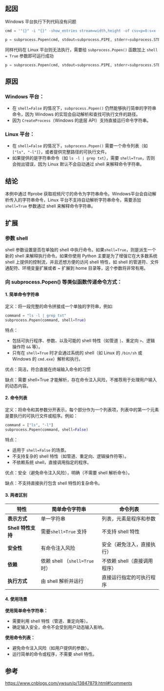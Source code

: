 ## 起因

Windows 平台执行下列代码没有问题

```python
cmd = '"{}" -i "{}" -show_entries stream=width,height -of csv=p=0:s=x -v error'.format(ffprobe_path, file_path)

p = subprocess.Popen(cmd, stdout=subprocess.PIPE, stderr=subprocess.STDOUT)
```

同样代码在 Linux 平台则无法执行，需要给 `subprocess.Popen()` 函数加上 `shell = True` 参数即可运行成功

```python
p = subprocess.Popen(cmd, stdout=subprocess.PIPE, stderr=subprocess.STDOUT, shell=True)
```

## 原因

### Windows 平台：

- 在 `shell=False` 的情况下，`subprocess.Popen()` 仍然能够执行简单的字符串命令，因为 Windows 的实现会自动解析和查找可执行文件的路径。
- 因为 `CreateProcess`（Windows 的底层 API）支持直接运行命令字符串。

### Linux 平台：

- 在 `shell=False` 的情况下，`subprocess.Popen()` 需要一个命令列表（如 `["ls", "-l"]`），或者提供完整路径的可执行文件。
- 如果提供的是字符串命令（如 `ls -l | grep txt`），需要 `shell=True`，否则会抛出错误，因为 Linux 默认不会自动通过 shell 来解释命令字符串。

## 结论

本例中通过 ffprobe 获取视频尺寸的命令为字符串命令。Windows平台会自动解析传入的字符串命令，Linux 平台不支持自动解析字符串命令，需要添加 `shell=True` 参数通过 shell 来解释命令字符串。

## 扩展

### 参数 shell
 
shell 参数设置是否在单独的 shell 中执行命令。如果`shell=True`，则是派生一个新的 shell 来解释执行命令。如果你使用 Python 主要是为了增强它在大多数系统 shell 上提供的控制流，并且还想方便的访问 shell 特性，如 shell 的管道符、文件通配符、环境变量扩展或者 ~ 扩展到 home 目录等，这个参数将非常有用。

### 向 subprocess.Popen() 等类似函数传递命令方式：

#### 1. 简单命令字符串

定义：将一段完整的命令拼接成一个单独的字符串，例如:

```python
command = "ls -l | grep txt"
subprocess.Popen(command, shell=True)
```

特点：

- 包括可执行程序、参数、以及可能的 shell 特性（如管道 `|`、重定向 `>`、逻辑操作符 `&&` 等）。
- 只有在 `shell=True` 时才会通过系统的 shell（如 Linux 的 `/bin/sh` 或 Windows 的 `cmd.exe`）解析和执行。

优点：简洁，符合直接在终端输入命令的习惯

缺点：需要 shell=True 才能解析，存在命令注入风险，不推荐用于处理用户输入的动态内容。

#### 2. 命令列表

定义：将命令和其参数分开表示，每个部分作为一个列表项，列表中的第一个元素是要执行的可执行文件或程序。例如：

```python
command = ["ls", "-l"]
subprocess.Popen(command, shell=False)
```

特点：

- 适用于 `shell=False` 的场景。
- 不支持复杂的 shell 特性（如管道、重定向、逻辑操作符等）。
- 不依赖系统 shell，直接调用指定的程序。

优点：安全（避免命令注入风险），明确（不需要 shell 解析命令）。

缺点：不支持直接执行包含 shell 特性的复杂命令。

#### 3. 两者区别

| **特性**         | **简单命令字符串**              | **命令列表**          |
| -------------- | ------------------------ | ----------------- |
| **表示方式**       | 单一字符串                    | 列表，元素是程序和参数       |
| **Shell 特性支持** | 需要`shell=True` 支持        | 不支持 shell 特性      |
| **安全性**        | 有命令注入风险                  | 安全（避免注入，直接执行）     |
| **依赖**         | 依赖 shell （`shell=True`时） | 不依赖 shell（直接调用程序） |
| **执行方式**       | 由 shell 解析并运行            | 直接运行指定的可执行程序      |

#### 4. 使用场景

**使用简单命令字符串：**

- 需要利用 shell 特性（管道、重定向等）。
- 确定输入安全，命令不会受到用户动态输入影响。

**使用命令列表：**

- 避免命令注入风险（如用户提供的参数）。
- 运行简单的命令或程序，不需要 shell 特性。

## 参考
https://www.cnblogs.com/ywsun/p/13847879.html#!comments
